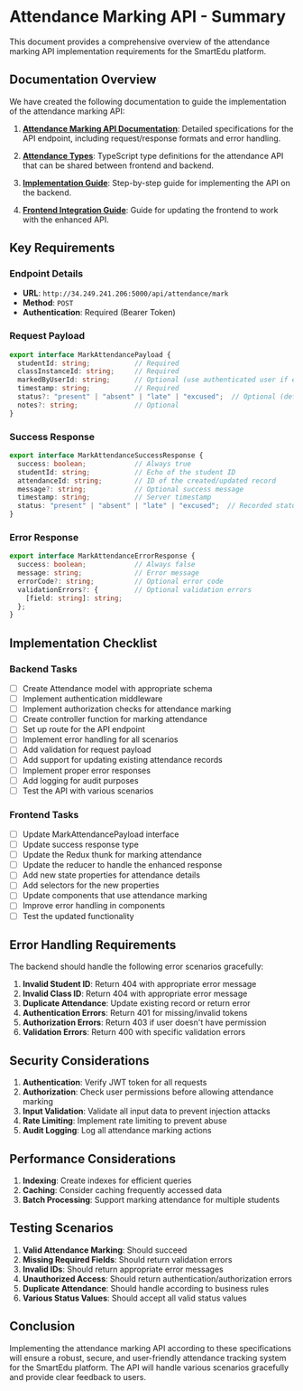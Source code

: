 # Attendance Marking API - Summary

This document provides a comprehensive overview of the attendance marking API implementation requirements for the SmartEdu platform.

## Documentation Overview

We have created the following documentation to guide the implementation of the attendance marking API:

1. **[Attendance Marking API Documentation](./attendance-mark-api.md)**: Detailed specifications for the API endpoint, including request/response formats and error handling.

2. **[Attendance Types](./attendance-types.ts)**: TypeScript type definitions for the attendance API that can be shared between frontend and backend.

3. **[Implementation Guide](./attendance-mark-implementation-guide.md)**: Step-by-step guide for implementing the API on the backend.

4. **[Frontend Integration Guide](../frontend/attendance-mark-integration.md)**: Guide for updating the frontend to work with the enhanced API.

## Key Requirements

### Endpoint Details

- **URL**: `http://34.249.241.206:5000/api/attendance/mark`
- **Method**: `POST`
- **Authentication**: Required (Bearer Token)

### Request Payload

```typescript
export interface MarkAttendancePayload {
  studentId: string;           // Required
  classInstanceId: string;     // Required
  markedByUserId: string;      // Optional (use authenticated user if empty)
  timestamp: string;           // Required
  status?: "present" | "absent" | "late" | "excused";  // Optional (default: "present")
  notes?: string;              // Optional
}
```

### Success Response

```typescript
export interface MarkAttendanceSuccessResponse {
  success: boolean;            // Always true
  studentId: string;           // Echo of the student ID
  attendanceId: string;        // ID of the created/updated record
  message?: string;            // Optional success message
  timestamp: string;           // Server timestamp
  status: "present" | "absent" | "late" | "excused";  // Recorded status
}
```

### Error Response

```typescript
export interface MarkAttendanceErrorResponse {
  success: boolean;            // Always false
  message: string;             // Error message
  errorCode?: string;          // Optional error code
  validationErrors?: {         // Optional validation errors
    [field: string]: string;
  };
}
```

## Implementation Checklist

### Backend Tasks

- [ ] Create Attendance model with appropriate schema
- [ ] Implement authentication middleware
- [ ] Implement authorization checks for attendance marking
- [ ] Create controller function for marking attendance
- [ ] Set up route for the API endpoint
- [ ] Implement error handling for all scenarios
- [ ] Add validation for request payload
- [ ] Add support for updating existing attendance records
- [ ] Implement proper error responses
- [ ] Add logging for audit purposes
- [ ] Test the API with various scenarios

### Frontend Tasks

- [ ] Update MarkAttendancePayload interface
- [ ] Update success response type
- [ ] Update the Redux thunk for marking attendance
- [ ] Update the reducer to handle the enhanced response
- [ ] Add new state properties for attendance details
- [ ] Add selectors for the new properties
- [ ] Update components that use attendance marking
- [ ] Improve error handling in components
- [ ] Test the updated functionality

## Error Handling Requirements

The backend should handle the following error scenarios gracefully:

1. **Invalid Student ID**: Return 404 with appropriate error message
2. **Invalid Class ID**: Return 404 with appropriate error message
3. **Duplicate Attendance**: Update existing record or return error
4. **Authentication Errors**: Return 401 for missing/invalid tokens
5. **Authorization Errors**: Return 403 if user doesn't have permission
6. **Validation Errors**: Return 400 with specific validation errors

## Security Considerations

1. **Authentication**: Verify JWT token for all requests
2. **Authorization**: Check user permissions before allowing attendance marking
3. **Input Validation**: Validate all input data to prevent injection attacks
4. **Rate Limiting**: Implement rate limiting to prevent abuse
5. **Audit Logging**: Log all attendance marking actions

## Performance Considerations

1. **Indexing**: Create indexes for efficient queries
2. **Caching**: Consider caching frequently accessed data
3. **Batch Processing**: Support marking attendance for multiple students

## Testing Scenarios

1. **Valid Attendance Marking**: Should succeed
2. **Missing Required Fields**: Should return validation errors
3. **Invalid IDs**: Should return appropriate error messages
4. **Unauthorized Access**: Should return authentication/authorization errors
5. **Duplicate Attendance**: Should handle according to business rules
6. **Various Status Values**: Should accept all valid status values

## Conclusion

Implementing the attendance marking API according to these specifications will ensure a robust, secure, and user-friendly attendance tracking system for the SmartEdu platform. The API will handle various scenarios gracefully and provide clear feedback to users.
